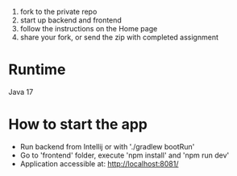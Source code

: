 1) fork to the private repo
2) start up backend and frontend
3) follow the instructions on the Home page
4) share your fork, or send the zip with completed assignment

# Runtime

Java 17

# How to start the app
* Run backend from Intellij or with './gradlew bootRun'
* Go to 'frontend' folder, execute 'npm install' and 'npm run dev'
* Application accessible at: <http://localhost:8081/>
